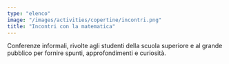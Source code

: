 ```yaml
---
type: "elenco"
image: "/images/activities/copertine/incontri.png"
title: "Incontri con la matematica"
---
```


Conferenze informali, rivolte agli studenti della scuola superiore e al grande pubblico per fornire spunti, approfondimenti e curiosità.


